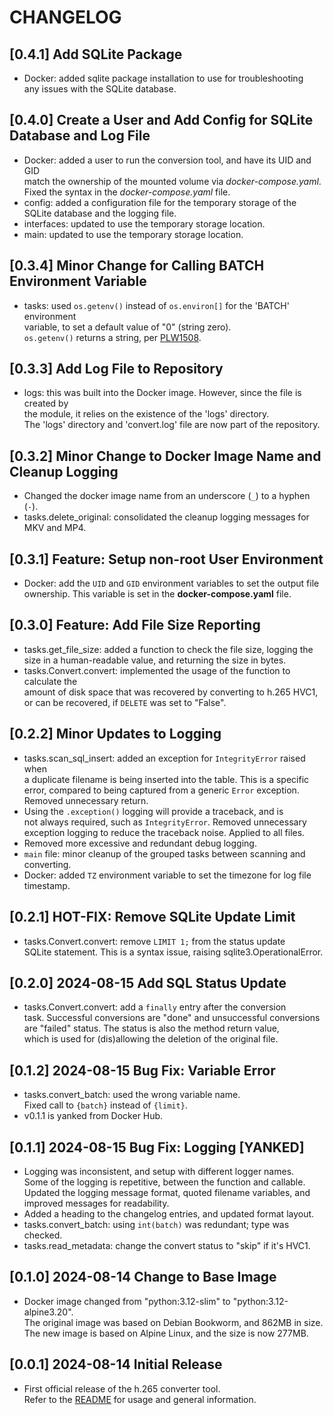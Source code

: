 # CHANGELOG

## [0.4.1] Add SQLite Package
- Docker: added sqlite package installation to use for troubleshooting  
  any issues with the SQLite database.

## [0.4.0] Create a User and Add Config for SQLite Database and Log File
- Docker: added a user to run the conversion tool, and have its UID and GID  
  match the ownership of the mounted volume via *docker-compose.yaml*.  
  Fixed the syntax in the *docker-compose.yaml* file.
- config: added a configuration file for the temporary storage of the  
  SQLite database and the logging file.
- interfaces: updated to use the temporary storage location.
- main: updated to use the temporary storage location.

## [0.3.4] Minor Change for Calling BATCH Environment Variable
- tasks: used `os.getenv()` instead of `os.environ[]` for the 'BATCH' environment  
  variable, to set a default value of "0" (string zero).  
  `os.getenv()` returns a string, per [PLW1508](https://docs.astral.sh/ruff/rules/invalid-envvar-default/).

## [0.3.3] Add Log File to Repository
- logs: this was built into the Docker image. However, since the file is created by  
  the module, it relies on the existence of the 'logs' directory.  
  The 'logs' directory and 'convert.log' file are now part of the repository.

## [0.3.2] Minor Change to Docker Image Name and Cleanup Logging
- Changed the docker image name from an underscore (`_`) to a hyphen (`-`).
- tasks.delete_original: consolidated the cleanup logging messages for MKV and MP4.

## [0.3.1] Feature: Setup non-root User Environment
- Docker: add the `UID` and `GID` environment variables to set the output file  
  ownership. This variable is set in the **docker-compose.yaml** file.

## [0.3.0] Feature: Add File Size Reporting
- tasks.get_file_size: added a function to check the file size, logging the  
  size in a human-readable value, and returning the size in bytes.
- tasks.Convert.convert: implemented the usage of the function to calculate the  
  amount of disk space that was recovered by converting to h.265 HVC1,  
  or can be recovered, if `DELETE` was set to "False".

## [0.2.2] Minor Updates to Logging
- tasks.scan_sql_insert: added an exception for `IntegrityError` raised when  
  a duplicate filename is being inserted into the table. This is a specific  
  error, compared to being captured from a generic `Error` exception.  
  Removed unnecessary return.
- Using the `.exception()` logging will provide a traceback, and is  
  not always required, such as `IntegrityError`. Removed unnecessary  
  exception logging to reduce the traceback noise. Applied to all files.
- Removed more excessive and redundant debug logging.
- `main` file: minor cleanup of the grouped tasks between scanning and converting.
- Docker: added `TZ` environment variable to set the timezone for log file timestamp.

## [0.2.1] HOT-FIX: Remove SQLite Update Limit
- tasks.Convert.convert: remove `LIMIT 1;` from the status update  
  SQLite statement. This is a syntax issue, raising sqlite3.OperationalError.

## [0.2.0] 2024-08-15 Add SQL Status Update
- tasks.Convert.convert: add a `finally` entry after the conversion  
  task. Successful conversions are "done" and unsuccessful conversions  
  are "failed" status. The status is also the method return value,  
  which is used for (dis)allowing the deletion of the original file.

## [0.1.2] 2024-08-15 Bug Fix: Variable Error
- tasks.convert_batch: used the wrong variable name.  
  Fixed call to `{batch}` instead of `{limit}`.
- v0.1.1 is yanked from Docker Hub.

## [0.1.1] 2024-08-15 Bug Fix: Logging [YANKED]
- Logging was inconsistent, and setup with different logger names.  
  Some of the logging is repetitive, between the function and callable.  
  Updated the logging message format, quoted filename variables, and  
  improved messages for readability.
- Added a heading to the changelog entries, and updated format layout.
- tasks.convert_batch: using `int(batch)` was redundant; type was checked.
- tasks.read_metadata: change the convert status to "skip" if it's HVC1.

## [0.1.0] 2024-08-14 Change to Base Image
- Docker image changed from "python:3.12-slim" to "python:3.12-alpine3.20".  
  The original image was based on Debian Bookworm, and 862MB in size.  
  The new image is based on Alpine Linux, and the size is now 277MB.

## [0.0.1] 2024-08-14 Initial Release
- First official release of the h.265 converter tool.  
  Refer to the [README](README.md) for usage and general information.
